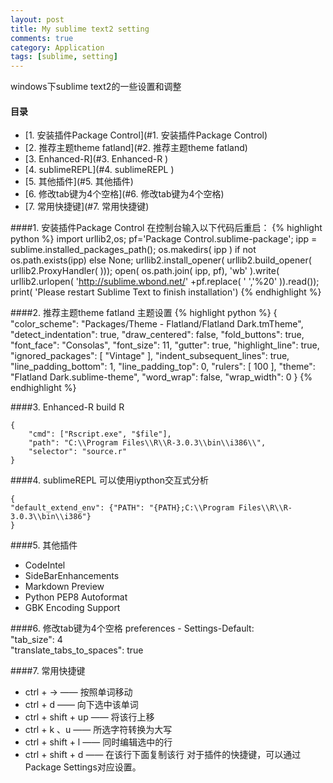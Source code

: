 ```yaml
---
layout: post
title: My sublime text2 setting
comments: true
category: Application
tags: [sublime, setting]
---
```


windows下sublime text2的一些设置和调整

<!-- more -->

#### 目录
- [1. 安装插件Package Control](#1. 安装插件Package Control)
- [2. 推荐主题theme fatland](#2. 推荐主题theme fatland)
- [3. Enhanced-R](#3. Enhanced-R  )
- [4. sublimeREPL](#4. sublimeREPL )
- [5. 其他插件](#5. 其他插件)
- [6. 修改tab键为4个空格](#6. 修改tab键为4个空格)
- [7. 常用快捷键](#7. 常用快捷键)

<a name="1. 安装插件Package Control"/>

####1. 安装插件Package Control
在控制台输入以下代码后重启：
{% highlight python %}
import urllib2,os; pf='Package Control.sublime-package';
ipp = sublime.installed_packages_path();
os.makedirs( ipp ) if not os.path.exists(ipp) else None;
urllib2.install_opener( urllib2.build_opener( urllib2.ProxyHandler( )));
open( os.path.join( ipp, pf), 'wb' ).write( urllib2.urlopen( 'http://sublime.wbond.net/' +pf.replace( ' ','%20' )).read());
print( 'Please restart Sublime Text to finish installation')
{% endhighlight %}

<a name="2. 推荐主题theme fatland"/>

####2. 推荐主题theme fatland
主题设置
{% highlight python %}
    {
        "color_scheme": "Packages/Theme - Flatland/Flatland Dark.tmTheme",
        "detect_indentation": true,
        "draw_centered": false,
        "fold_buttons": true,
        "font_face": "Consolas",
        "font_size": 11,
        "gutter": true,
        "highlight_line": true,
        "ignored_packages":
        [
            "Vintage"
        ],
        "indent_subsequent_lines": true,
        "line_padding_bottom": 1,
        "line_padding_top": 0,
        "rulers":
        [
            100
        ],
        "theme": "Flatland Dark.sublime-theme",
        "word_wrap": false,
        "wrap_width": 0
    }
{% endhighlight %}

<a name="3. Enhanced-R"/>

####3. Enhanced-R
build R 

    {
        "cmd": ["Rscript.exe", "$file"],
        "path": "C:\\Program Files\\R\\R-3.0.3\\bin\\i386\\",
        "selector": "source.r"
    }


<a name="4. sublimeREPL"/>

####4. sublimeREPL
可以使用iypthon交互式分析

    {  
    "default_extend_env": {"PATH": "{PATH};C:\\Program Files\\R\\R-3.0.3\\bin\\i386"}  
    }  

<a name="5. 其他插件"/>

####5. 其他插件
* CodeIntel  
* SideBarEnhancements 
* Markdown Preview
* Python PEP8 Autoformat
* GBK Encoding Support

<a name="6. 修改tab键为4个空格"/>

####6. 修改tab键为4个空格
    preferences - Settings-Default:  
    "tab_size": 4  
    "translate_tabs_to_spaces": true  

<a name="7. 常用快捷键"/>

####7. 常用快捷键
- ctrl + -> —— 按照单词移动
- ctrl + d —— 向下选中该单词
- ctrl + shift + up —— 将该行上移
- ctrl + k 、u —— 所选字符转换为大写 
- ctrl + shift + l —— 同时编辑选中的行
- ctrl + shift + d —— 在该行下面复制该行
对于插件的快捷键，可以通过 Package Settings对应设置。
